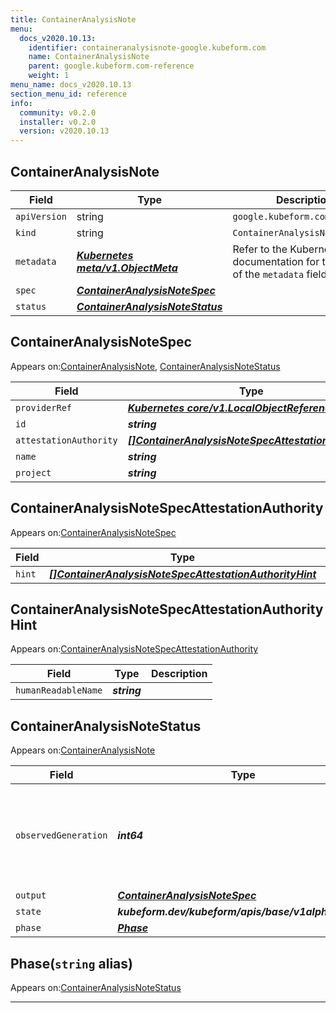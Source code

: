 ```yaml
---
title: ContainerAnalysisNote
menu:
  docs_v2020.10.13:
    identifier: containeranalysisnote-google.kubeform.com
    name: ContainerAnalysisNote
    parent: google.kubeform.com-reference
    weight: 1
menu_name: docs_v2020.10.13
section_menu_id: reference
info:
  community: v0.2.0
  installer: v0.2.0
  version: v2020.10.13
---
```


## ContainerAnalysisNote
| Field | Type | Description |
| ------ | ----- | ----------- |
| `apiVersion` | string | `google.kubeform.com/v1alpha1` |
|    `kind` | string | `ContainerAnalysisNote` |
| `metadata` | ***[Kubernetes meta/v1.ObjectMeta](https://kubernetes.io/docs/reference/generated/kubernetes-api/v1.13/#objectmeta-v1-meta)***|Refer to the Kubernetes API documentation for the fields of the `metadata` field.|
| `spec` | ***[ContainerAnalysisNoteSpec](#containeranalysisnotespec)***||
| `status` | ***[ContainerAnalysisNoteStatus](#containeranalysisnotestatus)***||
## ContainerAnalysisNoteSpec

Appears on:[ContainerAnalysisNote](#containeranalysisnote), [ContainerAnalysisNoteStatus](#containeranalysisnotestatus)

| Field | Type | Description |
| ------ | ----- | ----------- |
| `providerRef` | ***[Kubernetes core/v1.LocalObjectReference](https://kubernetes.io/docs/reference/generated/kubernetes-api/v1.13/#localobjectreference-v1-core)***||
| `id` | ***string***||
| `attestationAuthority` | ***[[]ContainerAnalysisNoteSpecAttestationAuthority](#containeranalysisnotespecattestationauthority)***||
| `name` | ***string***||
| `project` | ***string***| ***(Optional)*** |
## ContainerAnalysisNoteSpecAttestationAuthority

Appears on:[ContainerAnalysisNoteSpec](#containeranalysisnotespec)

| Field | Type | Description |
| ------ | ----- | ----------- |
| `hint` | ***[[]ContainerAnalysisNoteSpecAttestationAuthorityHint](#containeranalysisnotespecattestationauthorityhint)***||
## ContainerAnalysisNoteSpecAttestationAuthorityHint

Appears on:[ContainerAnalysisNoteSpecAttestationAuthority](#containeranalysisnotespecattestationauthority)

| Field | Type | Description |
| ------ | ----- | ----------- |
| `humanReadableName` | ***string***||
## ContainerAnalysisNoteStatus

Appears on:[ContainerAnalysisNote](#containeranalysisnote)

| Field | Type | Description |
| ------ | ----- | ----------- |
| `observedGeneration` | ***int64***| ***(Optional)*** Resource generation, which is updated on mutation by the API Server.|
| `output` | ***[ContainerAnalysisNoteSpec](#containeranalysisnotespec)***| ***(Optional)*** |
| `state` | ***kubeform.dev/kubeform/apis/base/v1alpha1.State***| ***(Optional)*** |
| `phase` | ***[Phase](#phase)***| ***(Optional)*** |
## Phase(`string` alias)

Appears on:[ContainerAnalysisNoteStatus](#containeranalysisnotestatus)

---
